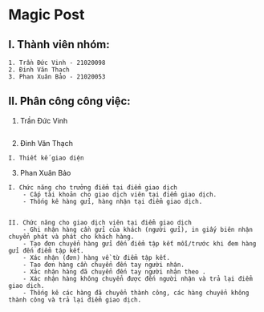 # Magic Post 

## I. Thành viên nhóm:
```
1. Trần Đức Vinh - 21020098
2. Đinh Văn Thạch
3. Phan Xuân Bảo - 21020053
```

## II. Phân công công việc:

1. Trần Đức Vinh
```
```
2. Đinh Văn Thạch
```
I. Thiết kế giao diện
```
    
3. Phan Xuân Bảo
```
I. Chức năng cho trưởng điểm tại điểm giao dịch 
    - Cấp tài khoản cho giao dịch viên tại điểm giao dịch.
    - Thống kê hàng gửi, hàng nhận tại điểm giao dịch.


II. Chức năng cho giao dịch viên tại điểm giao dịch
    - Ghi nhận hàng cần gửi của khách (người gửi), in giấy biên nhận chuyển phát và phát cho khách hàng.
    - Tạo đơn chuyển hàng gửi đến điểm tập kết mỗi/trước khi đem hàng gửi đến điểm tập kết.
    - Xác nhận (đơn) hàng về từ điểm tập kết.
    - Tạo đơn hàng cần chuyển đến tay người nhận.
    - Xác nhận hàng đã chuyển đến tay người nhận theo .
    - Xác nhận hàng không chuyển được đến người nhận và trả lại điểm giao dịch.
    - Thống kê các hàng đã chuyển thành công, các hàng chuyển không thành công và trả lại điểm giao dịch.

```
